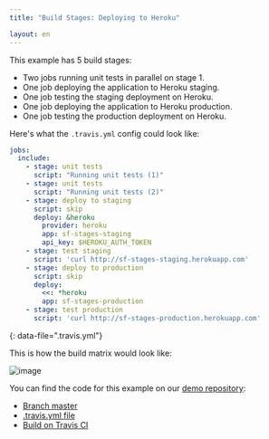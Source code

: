 ```yaml
---
title: "Build Stages: Deploying to Heroku"

layout: en
---
```


This example has 5 build stages:

- Two jobs running unit tests in parallel on stage 1.
- One job deploying the application to Heroku staging.
- One job testing the staging deployment on Heroku.
- One job deploying the application to Heroku production.
- One job testing the production deployment on Heroku.

Here's what the `.travis.yml` config could look like:

```yaml
jobs:
  include:
    - stage: unit tests
      script: "Running unit tests (1)"
    - stage: unit tests
      script: "Running unit tests (2)"
    - stage: deploy to staging
      script: skip
      deploy: &heroku
        provider: heroku
        app: sf-stages-staging
        api_key: $HEROKU_AUTH_TOKEN
    - stage: test staging
      script: 'curl http://sf-stages-staging.herokuapp.com'
    - stage: deploy to production
      script: skip
      deploy:
        <<: *heroku
        app: sf-stages-production
    - stage: test production
      script: 'curl http://sf-stages-production.herokuapp.com'
```

{: data-file=".travis.yml"}

This is how the build matrix would look like:

![image](https://cloud.githubusercontent.com/assets/2208/25851681/fea7fe80-34c6-11e7-8d24-0831a80ca0f1.png)

You can find the code for this example on our [demo repository](https://github.com/travis-ci/build-stages-demo):

- [Branch master](https://github.com/travis-ci/build-stages-demo/tree/master)
- [.travis.yml file](https://github.com/travis-ci/build-stages-demo/blob/master/.travis.yml)
- [Build on Travis CI](https://travis-ci.org/travis-ci/build-stages-demo/builds/223978563)
